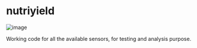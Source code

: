 # nutriyield
![image](https://user-images.githubusercontent.com/77603770/141607299-a50c0ae5-8856-44f1-9f75-f050e246af8b.png)

Working code for all the available sensors, for testing and analysis purpose.
